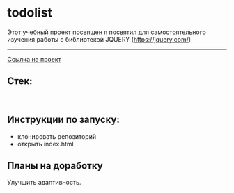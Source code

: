 # todolist
Этот  учебный проект посвящен я посвятил для самостоятельного изучения работы с библиотекой JQUERY (https://jquery.com/)
****

[Ссылка на проект](https://pavelcydep.github.io/todolist-Jquery/)

## Стек:
![]()
![]()
## Инструкции по запуску:
- клонировать репозиторий
- открыть index.html

## Планы на доработку
Улучшить адаптивность.
